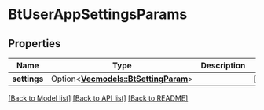 # BtUserAppSettingsParams

## Properties

Name | Type | Description | Notes
------------ | ------------- | ------------- | -------------
**settings** | Option<[**Vec<models::BtSettingParam>**](BTSettingParam.md)> |  | [optional]

[[Back to Model list]](../README.md#documentation-for-models) [[Back to API list]](../README.md#documentation-for-api-endpoints) [[Back to README]](../README.md)


